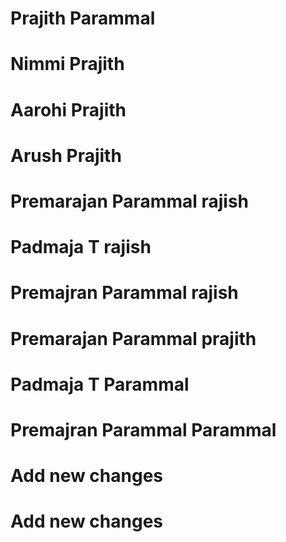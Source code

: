 # Prajith Parammal
# Nimmi Prajith
# Aarohi Prajith
# Arush Prajith
# Premarajan Parammal rajish
# Padmaja T rajish 
# Premajran Parammal rajish
# Premarajan Parammal prajith 
# Padmaja T Parammal 
# Premajran Parammal Parammal


# Add new changes

# Add new changes
